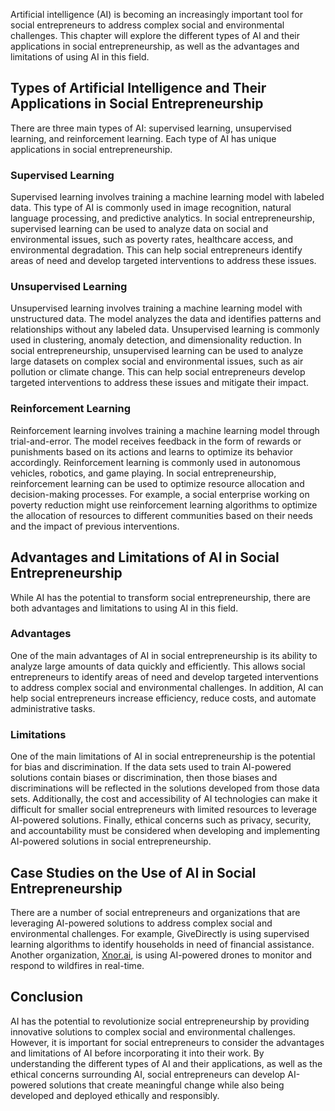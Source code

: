 
Artificial intelligence (AI) is becoming an increasingly important tool for social entrepreneurs to address complex social and environmental challenges. This chapter will explore the different types of AI and their applications in social entrepreneurship, as well as the advantages and limitations of using AI in this field.

Types of Artificial Intelligence and Their Applications in Social Entrepreneurship
----------------------------------------------------------------------------------

There are three main types of AI: supervised learning, unsupervised learning, and reinforcement learning. Each type of AI has unique applications in social entrepreneurship.

### Supervised Learning

Supervised learning involves training a machine learning model with labeled data. This type of AI is commonly used in image recognition, natural language processing, and predictive analytics. In social entrepreneurship, supervised learning can be used to analyze data on social and environmental issues, such as poverty rates, healthcare access, and environmental degradation. This can help social entrepreneurs identify areas of need and develop targeted interventions to address these issues.

### Unsupervised Learning

Unsupervised learning involves training a machine learning model with unstructured data. The model analyzes the data and identifies patterns and relationships without any labeled data. Unsupervised learning is commonly used in clustering, anomaly detection, and dimensionality reduction. In social entrepreneurship, unsupervised learning can be used to analyze large datasets on complex social and environmental issues, such as air pollution or climate change. This can help social entrepreneurs develop targeted interventions to address these issues and mitigate their impact.

### Reinforcement Learning

Reinforcement learning involves training a machine learning model through trial-and-error. The model receives feedback in the form of rewards or punishments based on its actions and learns to optimize its behavior accordingly. Reinforcement learning is commonly used in autonomous vehicles, robotics, and game playing. In social entrepreneurship, reinforcement learning can be used to optimize resource allocation and decision-making processes. For example, a social enterprise working on poverty reduction might use reinforcement learning algorithms to optimize the allocation of resources to different communities based on their needs and the impact of previous interventions.

Advantages and Limitations of AI in Social Entrepreneurship
-----------------------------------------------------------

While AI has the potential to transform social entrepreneurship, there are both advantages and limitations to using AI in this field.

### Advantages

One of the main advantages of AI in social entrepreneurship is its ability to analyze large amounts of data quickly and efficiently. This allows social entrepreneurs to identify areas of need and develop targeted interventions to address complex social and environmental challenges. In addition, AI can help social entrepreneurs increase efficiency, reduce costs, and automate administrative tasks.

### Limitations

One of the main limitations of AI in social entrepreneurship is the potential for bias and discrimination. If the data sets used to train AI-powered solutions contain biases or discrimination, then those biases and discriminations will be reflected in the solutions developed from those data sets. Additionally, the cost and accessibility of AI technologies can make it difficult for smaller social entrepreneurs with limited resources to leverage AI-powered solutions. Finally, ethical concerns such as privacy, security, and accountability must be considered when developing and implementing AI-powered solutions in social entrepreneurship.

Case Studies on the Use of AI in Social Entrepreneurship
--------------------------------------------------------

There are a number of social entrepreneurs and organizations that are leveraging AI-powered solutions to address complex social and environmental challenges. For example, GiveDirectly is using supervised learning algorithms to identify households in need of financial assistance. Another organization, [Xnor.ai](http://Xnor.ai), is using AI-powered drones to monitor and respond to wildfires in real-time.

Conclusion
----------

AI has the potential to revolutionize social entrepreneurship by providing innovative solutions to complex social and environmental challenges. However, it is important for social entrepreneurs to consider the advantages and limitations of AI before incorporating it into their work. By understanding the different types of AI and their applications, as well as the ethical concerns surrounding AI, social entrepreneurs can develop AI-powered solutions that create meaningful change while also being developed and deployed ethically and responsibly.
